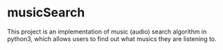 # musicSearch
This project is an implementation of music (audio) search algorithm in python3, which allows users to find out what musics they are listening to.
